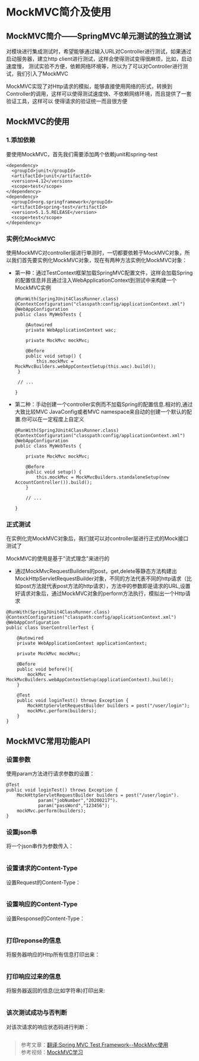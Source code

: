 # MockMVC简介及使用

## MockMVC简介——SpringMVC单元测试的独立测试

对模块进行集成测试时，希望能够通过输入URL对Controller进行测试，如果通过启动服务器，建立http client进行测试，这样会使得测试变得很麻烦，比如，启动速度慢，
测试实验不方便，依赖网络环境等，所以为了可以对Controller进行测试，我们引入了MockMVC

MockMVC实现了对Http请求的模拟，能够直接使用网络的形式，转换到Controller的调用，这样可以使得测试速度快、不依赖网络环境，而且提供了一套验证工具，这样可以
使得请求的验证统一而且很方便

## MockMVC的使用

### 1.添加依赖

  要使用MockMVC，首先我们需要添加两个依赖junit和spring-test
  
  ```
  <dependency>
    <groupId>junit</groupId>
    <artifactId>junit</artifactId>
    <version>4.12</version>
    <scope>test</scope>
  </dependency>
  <dependency>
    <groupId>org.springframework</groupId>
    <artifactId>spring-test</artifactId>
    <version>5.1.5.RELEASE</version>
    <scope>test</scope>
  </dependency>
  ```

### 实例化MockMVC

  使用MockMVC对controller层进行单测时，一切都要依赖于MockMVC对象，所以我们首先要实例化MockMVC对象，现在有两种方法实例化MockMVC对象：

  - 第一种：通过TestContext框架加载SpringMVC配置文件，这样会加载Spring的配置信息并且通过注入WebApplicationContext到测试中来构建一个MockMVC实例
    
    ```
    @RunWith(SpringJUnit4ClassRunner.class)
    @ContextConfiguration("classpath:config/applicationContext.xml")
    @WebAppConfiguration
    public class MyWebTests {

        @Autowired
        private WebApplicationContext wac;

        private MockMvc mockMvc;

        @Before
        public void setup() {
            this.mockMvc = MockMvcBuilders.webAppContextSetup(this.wac).build();
     }

     // ...

    }
    ```
    
  - 第二种：手动创建一个controller实例而不加载Spring的配置信息.相对的,通过大致比较MVC JavaConfig或者MVC namespace来自动的创建一个默认的配置.你可以在一定程度上自定义
    
    ```
    @RunWith(SpringJUnit4ClassRunner.class)
    @ContextConfiguration("classpath:config/applicationContext.xml")
    @WebAppConfiguration
    public class MyWebTests {

        private MockMvc mockMvc;

        @Before
        public void setup() {
            this.mockMvc = MockMvcBuilders.standaloneSetup(new AccountController()).build();
        }

        // ...

    }
    ```
    

### 正式测试

  在实例化完MockMVC对象后，我们就可以对controller层进行正式的Mock接口测试了

  MockMVC的使用是基于"流式理念"来进行的
  
  - 通过MockMvcRequestBuilders的post，get,delete等静态方法构建出MockHttpServletRequestBuilder对象，不同的方法代表不同的http请求（比如post方法就代表post方法的http请求），方法中的参数即是请求的URL,设置好请求对象后，通过MockMVC对象的perform方法执行，模拟出一个Http请求
  
  ```
  @RunWith(SpringJUnit4ClassRunner.class)
  @ContextConfiguration("classpath:config/applicationContext.xml")
  @WebAppConfiguration
  public class UserControllerTest {

      @Autowired
      private WebApplicationContext applicationContext;

      private MockMvc mockMvc;

      @Before
      public void before(){
          mockMvc = MockMvcBuilders.webAppContextSetup(applicationContext).build();
      }
      
      @Test
      public void loginTest() throws Exception {
          MockHttpServletRequestBuilder builders = post("/user/login");
          mockMvc.perform(builders);
      }
  }    
  ```

## MockMVC常用功能API

### 设置参数

  使用param方法进行请求参数的设置：
  ```
  @Test
  public void loginTest() throws Exception {
      MockHttpServletRequestBuilder builders = post("/user/login").
              param("jobNumber","20200217").
              param("passWord","123456");
      mockMvc.perform(builders);
  }
  ```

### 设置json串

  将一个json串作为参数传入：
  ```
  
  ```

### 设置请求的Content-Type

  设置Request的Content-Type：
  ```
  
  ```

### 设置响应的Content-Type

  设置Response的Content-Type：
  ```
  
  ```

### 打印reponse的信息

  将服务器响应的Http所有信息打印出来：
  ```
  
  ```

### 打印响应过来的信息

  将服务器返回的信息(比如字符串)打印出来:
  ```
  
  ```

### 该次测试成功与否判断

  对该次请求的响应状态码进行判断：
  ```
  
  ```

> 参考文章：[翻译:Spring MVC Test Framework--MockMvc使用](https://misakatang.cn/2018/10/18/%E7%BF%BB%E8%AF%91-Spring-MVC-Test-Framework-MockMvc%E4%BD%BF%E7%94%A8/)</br>
>参考视频：[MockMVC学习](https://www.bilibili.com/video/av81751501?p=7)
